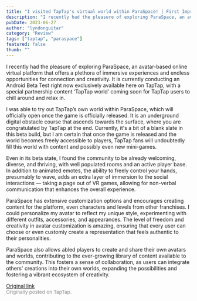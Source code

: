```yaml
---
title: "I visited TapTap's virtual world within ParaSpace! | First Impressions - ParaSpace"
description: "I recently had the pleasure of exploring ParaSpace, an avatar-based online virtual platform that offers a plethora of immersive experiences and endless opportunities for connection and creativity. It is currently conducting an Android Beta Test right now exclusively available here on TapTap, with a special partnership content ‘TapTap world’ coming soon for TapTap users to chill around and relax in."
pubDate: 2023-06-27
author: "lyndonguitar"
category: "Review"
tags: ["taptap", "paraspace"]
featured: false
thumb: ""
---
```


I recently had the pleasure of exploring ParaSpace, an avatar-based online virtual platform that offers a plethora of immersive experiences and endless opportunities for connection and creativity. It is currently conducting an Android Beta Test right now exclusively available here on TapTap, with a special partnership content ‘TapTap world’ coming soon for TapTap users to chill around and relax in.

I was able to try out TapTap’s own world within ParaSpace, which will officially open once the game is officially released. It is an underground digital obstacle course that ascends towards the surface, where you are congratulated by TapTap at the end. Currently, it's a bit of a blank slate in this beta build, but I am certain that once the game is released and the world becomes freely accessible to players, TapTap fans will undoubtedly fill this world with content and possibly even new mini-games.

Even in its beta state, I found the community to be already welcoming, diverse, and thriving, with well populated rooms and an active player base. In addition to animated emotes, the ability to freely control your hands, presumably to wave, adds an extra layer of immersion to the social interactions — taking a page out of VR games, allowing for non-verbal communication that enhances the overall experience.

ParaSpace has extensive customization options and encourages creating content for the platform, even characters and levels from other franchises. I could personalize my avatar to reflect my unique style, experimenting with different outfits, accessories, and appearances. The level of freedom and creativity in avatar customization is amazing, ensuring that every user can choose or even customly create a representation that feels authentic to their personalities.

ParaSpace also allows abled players to create and share their own avatars and worlds, contributing to the ever-growing library of content available to the community. This fosters a sense of collaboration, as users can integrate others' creations into their own worlds, expanding the possibilities and fostering a vibrant ecosystem of creativity.

[Original link](https://www.taptap.io/post/5914880)<br><span style="font-size: 0.95em; color: #888;">Originally posted on TapTap.</span>
